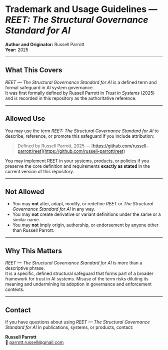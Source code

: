 # Trademark and Usage Guidelines — *REET: The Structural Governance Standard for AI*

**Author and Originator:** Russell Parrott  
**Year:** 2025  

---

## What This Covers
*REET — The Structural Governance Standard for AI* is a defined term and formal safeguard in AI system governance.  
It was first formally defined by Russell Parrott in *Trust in Systems* (2025) and is recorded in this repository as the authoritative reference.

---

## Allowed Use
You may use the term *REET: The Structural Governance Standard for AI* to describe, reference, or promote this safeguard if you include attribution:

> Defined by Russell Parrott, 2025 — [https://github.com/russell-parrott/reet](https://github.com/russell-parrott/reet)

You may implement REET in your systems, products, or policies if you preserve the core definition and requirements **exactly as stated** in the current version of this repository.

---

## Not Allowed
- You may **not** alter, adapt, modify, or redefine *REET* or *The Structural Governance Standard for AI* in any way.  
- You may **not** create derivative or variant definitions under the same or a similar name.  
- You may **not** imply origin, authorship, or endorsement by anyone other than Russell Parrott.  

---

## Why This Matters
*REET — The Structural Governance Standard for AI* is more than a descriptive phrase.  
It is a specific, defined structural safeguard that forms part of a broader framework for trust in AI systems. Misuse of the term risks diluting its meaning and undermining its adoption in governance and enforcement contexts.

---

## Contact
If you have questions about using *REET — The Structural Governance Standard for AI* in publications, systems, or products, contact:

**Russell Parrott**  
📩 parrott.russell@gmail.com

